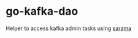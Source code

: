 # go-kafka-dao
Helper to access kafka admin tasks using [sarama](https://github.com/Shopify/sarama)

